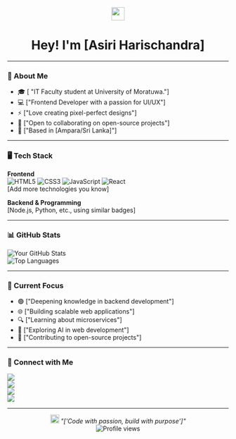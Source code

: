 <div align="center">
  <img src="https://emojis.slackmojis.com/emojis/images/1643514558/5578/wave_hey.gif?1643514558" width="30"/> 
  <h1>Hey! I'm [Asiri Harischandra]</h1>
</div>

---

### 🚀 About Me
- 🎓 [ "IT Faculty student at University of Moratuwa."]
- 💻 ["Frontend Developer with a passion for UI/UX"]
- ⚡ ["Love creating pixel-perfect designs"]
- 🤝 ["Open to collaborating on open-source projects"]
- 📍 ["Based in [Ampara/Sri Lanka]"]

---

### 🖥️ Tech Stack

**Frontend**  
![HTML5](https://img.shields.io/badge/HTML5-E34F26?style=for-the-badge&logo=html5&logoColor=white) 
![CSS3](https://img.shields.io/badge/CSS3-1572B6?style=for-the-badge&logo=css3&logoColor=white) 
![JavaScript](https://img.shields.io/badge/JavaScript-F7DF1E?style=for-the-badge&logo=javascript&logoColor=black) 
![React](https://img.shields.io/badge/React-61DAFB?style=for-the-badge&logo=react&logoColor=black)  
[Add more technologies you know]

**Backend & Programming**  
[Node.js, Python, etc., using similar badges]

---

### 📊 GitHub Stats
![Your GitHub Stats](https://github-readme-stats.vercel.app/api?username=yourusername&show_icons=true&theme=radical)  
![Top Languages](https://github-readme-stats.vercel.app/api/top-langs/?username=yourusername&layout=compact&theme=radical)

---

### 🎯 Current Focus
- 🟢 ["Deepening knowledge in backend development"]
- 🌐 ["Building scalable web applications"]
- 🔍 ["Learning about microservices"]
- 🤖 ["Exploring AI in web development"]
- 🌿 ["Contributing to open-source projects"]

---

### 🤝 Connect with Me
[<img src="https://img.shields.io/badge/LinkedIn-0077B5?style=for-the-badge&logo=linkedin&logoColor=white" />](https://www.linkedin.com/in/yourprofile)  
[<img src="https://img.shields.io/badge/Facebook-1877F2?style=for-the-badge&logo=facebook&logoColor=white" />](https://www.facebook.com/yourprofile)  
[<img src="https://img.shields.io/badge/Instagram-E4405F?style=for-the-badge&logo=instagram&logoColor=white" />](https://www.instagram.com/yourprofile)  
[<img src="https://img.shields.io/badge/Gmail-D14836?style=for-the-badge&logo=gmail&logoColor=white" />](mailto:your.email@example.com)

---

<div align="center">
  <img src="https://emojis.slackmojis.com/emojis/images/1643514068/104/light_bulb.png?1643514068" width="20"/> 
  <i>"['Code with passion, build with purpose']"</i>
</div>

<div align="center">
  <img src="https://komarev.com/ghpvc/?username=yourusername&color=purple" alt="Profile views" />
</div>
